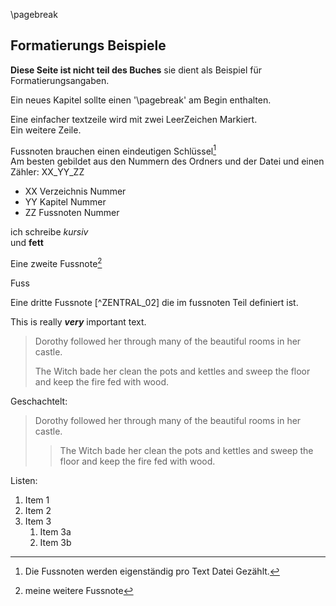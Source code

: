 \pagebreak
## Formatierungs Beispiele

**Diese Seite ist nicht teil des Buches** sie dient als Beispiel für Formatierungsangaben.

Ein neues Kapitel sollte einen '\\pagebreak' am Begin enthalten.  

Eine einfacher textzeile wird mit zwei LeerZeichen Markiert.  
Ein weitere Zeile.  



Fussnoten brauchen einen eindeutigen Schlüssel[^00_02_01]  
Am besten gebildet aus den Nummern des Ordners und der Datei und einen Zähler: XX_YY_ZZ  

* XX Verzeichnis Nummer
* YY Kapitel Nummer
* ZZ Fussnoten Nummer


ich schreibe _kursiv_  
und **fett**  

Eine zweite Fussnote[^02_02] 

Fuss

Eine dritte Fussnote [^ZENTRAL_02] die im fussnoten Teil definiert ist.


 This is really ***very*** important text.  

> Dorothy followed her through many of the beautiful rooms in her castle.
>
> The Witch bade her clean the pots and kettles and sweep the floor and keep the fire fed with wood.


Geschachtelt:  
> Dorothy followed her through many of the beautiful rooms in her castle.
>
>> The Witch bade her clean the pots and kettles and sweep the floor and keep the fire fed with wood.


Listen:  

1. Item 1
1. Item 2
1. Item 3
   1. Item 3a
   1. Item 3b



[^00_02_01]: Die Fussnoten werden eigenständig pro Text Datei Gezählt.
[^02_02]: meine weitere Fussnote
